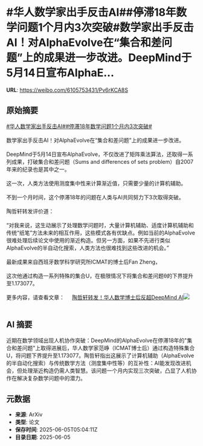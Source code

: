 # #华人数学家出手反击AI##停滞18年数学问题1个月内3次突破#数学家出手反击AI！对AlphaEvolve在“集合和差问题”上的成果进一步改进。DeepMind于5月14日宣布AlphaE...

**URL**: https://weibo.com/6105753431/Pv6rKCA8S

## 原始摘要

<a href="https://m.weibo.cn/search?containerid=231522type%3D1%26t%3D10%26q%3D%23%E5%8D%8E%E4%BA%BA%E6%95%B0%E5%AD%A6%E5%AE%B6%E5%87%BA%E6%89%8B%E5%8F%8D%E5%87%BBAI%23&amp;extparam=%23%E5%8D%8E%E4%BA%BA%E6%95%B0%E5%AD%A6%E5%AE%B6%E5%87%BA%E6%89%8B%E5%8F%8D%E5%87%BBAI%23" data-hide=""><span class="surl-text">#华人数学家出手反击AI#</span></a><a href="https://m.weibo.cn/search?containerid=231522type%3D1%26t%3D10%26q%3D%23%E5%81%9C%E6%BB%9E18%E5%B9%B4%E6%95%B0%E5%AD%A6%E9%97%AE%E9%A2%981%E4%B8%AA%E6%9C%88%E5%86%853%E6%AC%A1%E7%AA%81%E7%A0%B4%23&amp;extparam=%23%E5%81%9C%E6%BB%9E18%E5%B9%B4%E6%95%B0%E5%AD%A6%E9%97%AE%E9%A2%981%E4%B8%AA%E6%9C%88%E5%86%853%E6%AC%A1%E7%AA%81%E7%A0%B4%23" data-hide=""><span class="surl-text">#停滞18年数学问题1个月内3次突破#</span></a><br><br>数学家出手反击AI！对AlphaEvolve在“集合和差问题”上的成果进一步改进。<br><br>DeepMind于5月14日宣布AlphaEvolve，不仅改进了矩阵乘法算法，还取得一系列成果，打破集合和差问题（Sums and differences of sets problem）自2007年来的纪录也是其中之一。<br> <br>这一次，人类方法使用测度集中性来计算渐近值，只需要少量的计算机辅助。<br> <br>不到一个月时间，这个停滞18年的问题在人类与AI共同努力下3次取得突破。<br> <br>陶哲轩转发评价道：<br><br>“对我来说，这生动展示了处理数学问题时，大量计算机辅助、适度计算机辅助和传统“纸笔”方法未来的相互作用，这些模式各有优缺点。例如当前的AlphaEvolve很难处理后续论文中使用的渐近构造。但另一方面，如果不先进行类似AlphaEvolve的半自动化搜索，人类方法也很难找到这些改进的机会。”<br><br>最新成果来自西班牙数学科学研究所ICMAT的博士后Fan Zheng，<br> <br>这次他通过构造一系列特殊的集合U，在极限情况下将集合和差问题θ的下界提升至1.173077。<br><br>更多内容，请查看文章： <a href="https://weibo.com/ttarticle/p/show?id=2309405174129530896397" data-hide=""><span class="url-icon"><img style="width: 1rem;height: 1rem" src="https://h5.sinaimg.cn/upload/2015/09/25/3/timeline_card_small_article_default.png" referrerpolicy="no-referrer"></span><span class="surl-text">陶哲轩转发！华人数学博士后反超DeepMind AI</span></a><img style="" src="https://tvax2.sinaimg.cn/large/006Fd7o3gy1i247rfdl24j30rs0fmwgi.jpg" referrerpolicy="no-referrer"><br><br>

## AI 摘要

近期在数学领域出现人机协作突破：DeepMind的AlphaEvolve在停滞18年的"集合和差问题"上取得进展后，华人数学家范峥（ICMAT博士后）通过构造特殊集合U，将问题下界提升至1.173077。陶哲轩指出这展示了计算机辅助（AlphaEvolve的半自动化搜索）与传统数学方法（测度集中性等）的互补性：AI能发现改进机会，但处理渐近构造仍需人类智慧。该问题一个月内实现三次突破，凸显了人机协作在解决复杂数学问题中的潜力。

## 元数据

- **来源**: ArXiv
- **类型**: 论文
- **保存时间**: 2025-06-05T05:04:11Z
- **目录日期**: 2025-06-05
